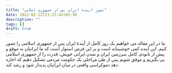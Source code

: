 ```yaml
---
title: "تصور آینده ایران پس از جمهوری اسلامی"
date: 2022-02-22T23:22:42+03:30
description: ""
tags: []
draft: true
---
```

ما در این مقاله می خواهیم یک روز کامل از آیندهٔ ایران پس از جمهوری اسلامی را تصور کنیم. این آینده کمی خوشبینانه است و بر این فرض استوار است که ما ایرانیان به موقع و پیش از نابودی کامل سرزمین ایران و تمدن ایرانی خویش، قدرت را از جمهوری اسلامی پی بگیریم و موفق شویم پس از طی مراحلی یک حکومت مردمی تشکیل دهیم که اجازه دهد دموکراسی واقعی در میان ایرانیان پدیدار شود و رشد کند.



